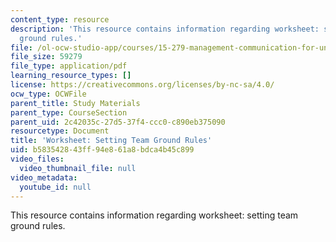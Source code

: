 ```yaml
---
content_type: resource
description: 'This resource contains information regarding worksheet: setting team
  ground rules.'
file: /ol-ocw-studio-app/courses/15-279-management-communication-for-undergraduates-fall-2012/b583542843ff94e861a8bdca4b45c899_MIT15_279F12_teamRulesWkst.pdf
file_size: 59279
file_type: application/pdf
learning_resource_types: []
license: https://creativecommons.org/licenses/by-nc-sa/4.0/
ocw_type: OCWFile
parent_title: Study Materials
parent_type: CourseSection
parent_uid: 2c42035c-27d5-37f4-ccc0-c890eb375090
resourcetype: Document
title: 'Worksheet: Setting Team Ground Rules'
uid: b5835428-43ff-94e8-61a8-bdca4b45c899
video_files:
  video_thumbnail_file: null
video_metadata:
  youtube_id: null
---
```

This resource contains information regarding worksheet: setting team ground rules.